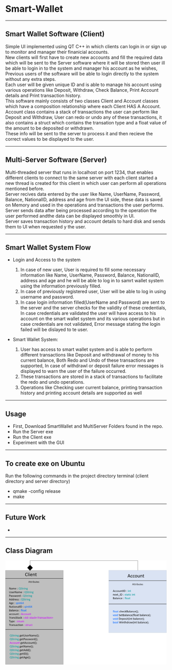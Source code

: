 # Smart-Wallet



---
## Smart Wallet Software (Client)
Simple UI implemented using QT C++ in which clients can login in or sign up to monitor and manager their finanicial accounts. <br />
New clients will first have to create new accounts and fill the required data which will be sent to the Server software where it will be stored then user ill be able to login in to the system and manager his account as he wishes, Previous users of the software will be able to login directly to the system without any extra steps. <br />
Each user will be given unique ID and is able to manage his account using various operations like Deposit, Withdraw, Check Balance, Print Account details and Print transaction history. <br />
This software mainly consists of two classes Client and Account classes which have a composition relationship where each Client HAS A Account. <br />
Account class contains a stack of transactions the user can perform like Deposit and Withdraw, User can redo or undo any of these transactions, it also contains a struct which contains the transation type and a float value of the amount to be deposited or withdrawn.  <br /> 
These info will be sent to the server to process it and then recieve the correct values to be displayed to the user. <br />

 ---
 ## Multi-Server Software (Server)
 Multi-threaded server that runs in localhost on port 1234, that enables different clients to connect to the same server with each client started a new thread is created for this client in which user can perform all operations mentioned before. <br /> 
Server recives data entered by the user like Name, UserName, Password, Balance, NationalID, address and age from the UI side, these data is saved on Memory and used in the operations and transactions the user performs. <br /> 
Server sends data after being processed according to the operation the user performed andthe data can be displayed smoothly in UI.  <br />
Server saves transaction history and account details to hard disk and sends them to UI when requested y the user. <br />

---
## Smart Wallet System Flow 
- Login and Access to the system <br />
  1. In case of new user, User is required to fill some necessary information like Name,        UserName, Password, Balance, NationalID, address and age and he will be   able to log in to samrt wallet system using the information previously filled. <br />
  2. In case of previously registered user, User will be able to log in using username and password. <br />
  3. In case login information filled(UserName and Password) are sent to the server and the server checks for the validity of these credentials, In case credentials     are validated the user will have access to his account on the smart wallet system and its various operations but in case credentials are not validated, Error message   stating the login failed will be dislayed to te user. <br />
  
- Smart Wallet System: <br />
   1. User has access to smart wallet system and is able to perform different transactions like Deposit and withdrawal of money to his current balance, Both Redo and      Undo of these transactions are supported, In case of withdrawl or deposit failure error messages is displayed to warn the user of the failure occurred. <br />
   2. These transactions are stored in a stack of transactions to facilitate the redo and undo operations.  <br />
   3. Operations like Checking user current balance, printing transaction history and printing account details are supported as well  <br />

 ---
 ## Usage
 - First, Download SmartWallet and MultiServer Folders found in the repo. 
 - Run the Server exe 
 - Run the Client exe 
 - Experiment with the GUI
  ---
 ## To create exe on Ubuntu 
  Run the following commands in the project directory terminal (client directory and server directory)<br/>
 - qmake -config release
 - make
 --- 
 
 ## Future Work 
 - 
 
 ---
 ## Class Diagram 
  ![alt text](https://github.com/AbdelrahmanElsherif/Smart-Wallet/blob/main/Class%20Diagram.png?raw=true)  <br />
  
  
